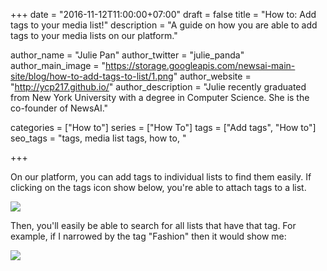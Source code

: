 +++
date = "2016-11-12T11:00:00+07:00"
draft = false
title = "How to: Add tags to your media list!"
description = "A guide on how you are able to add tags to your media lists on our platform."

author_name = "Julie Pan"
author_twitter = "julie_panda"
author_main_image = "https://storage.googleapis.com/newsai-main-site/blog/how-to-add-tags-to-list/1.png"
author_website = "http://ycp217.github.io/"
author_description = "Julie recently graduated from New York University with a degree in Computer Science. She is the co-founder of NewsAI."

categories = ["How to"]
series = ["How To"]
tags = ["Add tags", "How to"]
seo_tags = "tags, media list tags, how to, "

+++

On our platform, you can add tags to individual lists to find them easily. If clicking on the tags icon show below, you're able to attach tags to a list.

![](https://storage.googleapis.com/newsai-main-site/blog/how-to-add-tags-to-list/1.png)

Then, you'll easily be able to search for all lists that have that tag. For example, if I narrowed by the tag "Fashion" then it would show me:

![](https://storage.googleapis.com/newsai-main-site/blog/how-to-add-tags-to-list/2.png)
